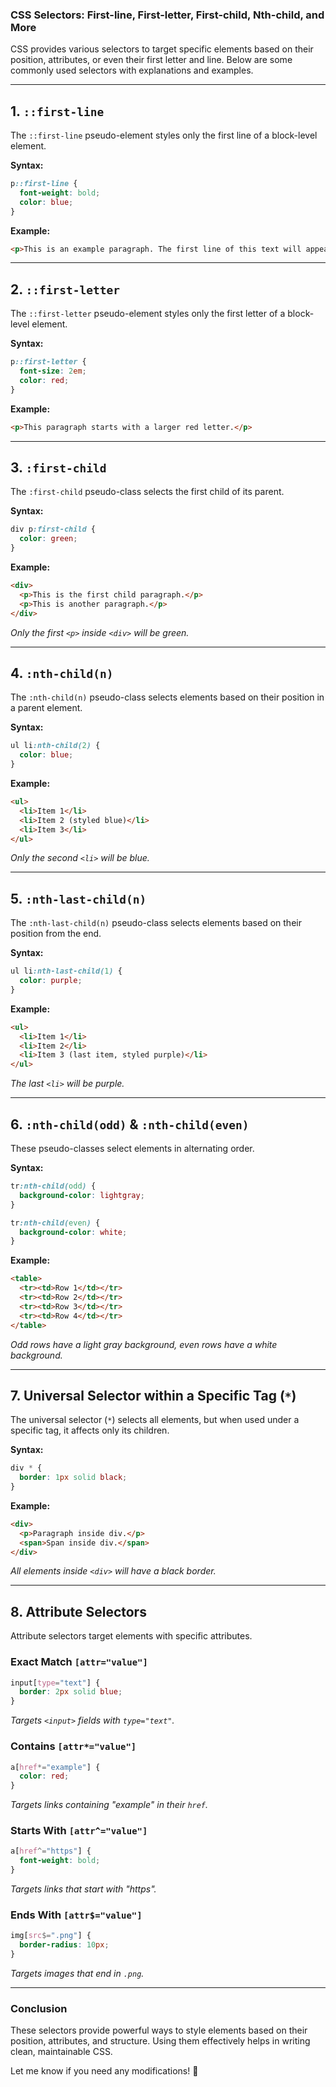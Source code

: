 ### **CSS Selectors: First-line, First-letter, First-child, Nth-child, and More**

CSS provides various selectors to target specific elements based on their position, attributes, or even their first letter and line. Below are some commonly used selectors with explanations and examples.

---

## **1. `::first-line`**
The `::first-line` pseudo-element styles only the first line of a block-level element.

**Syntax:**
```css
p::first-line {
  font-weight: bold;
  color: blue;
}
```

**Example:**
```html
<p>This is an example paragraph. The first line of this text will appear bold and blue.</p>
```

---

## **2. `::first-letter`**
The `::first-letter` pseudo-element styles only the first letter of a block-level element.

**Syntax:**
```css
p::first-letter {
  font-size: 2em;
  color: red;
}
```

**Example:**
```html
<p>This paragraph starts with a larger red letter.</p>
```

---

## **3. `:first-child`**
The `:first-child` pseudo-class selects the first child of its parent.

**Syntax:**
```css
div p:first-child {
  color: green;
}
```

**Example:**
```html
<div>
  <p>This is the first child paragraph.</p>
  <p>This is another paragraph.</p>
</div>
```
*Only the first `<p>` inside `<div>` will be green.*

---

## **4. `:nth-child(n)`**
The `:nth-child(n)` pseudo-class selects elements based on their position in a parent element.

**Syntax:**
```css
ul li:nth-child(2) {
  color: blue;
}
```

**Example:**
```html
<ul>
  <li>Item 1</li>
  <li>Item 2 (styled blue)</li>
  <li>Item 3</li>
</ul>
```
*Only the second `<li>` will be blue.*

---

## **5. `:nth-last-child(n)`**
The `:nth-last-child(n)` pseudo-class selects elements based on their position from the end.

**Syntax:**
```css
ul li:nth-last-child(1) {
  color: purple;
}
```

**Example:**
```html
<ul>
  <li>Item 1</li>
  <li>Item 2</li>
  <li>Item 3 (last item, styled purple)</li>
</ul>
```
*The last `<li>` will be purple.*

---

## **6. `:nth-child(odd)` & `:nth-child(even)`**
These pseudo-classes select elements in alternating order.

**Syntax:**
```css
tr:nth-child(odd) {
  background-color: lightgray;
}

tr:nth-child(even) {
  background-color: white;
}
```

**Example:**
```html
<table>
  <tr><td>Row 1</td></tr>
  <tr><td>Row 2</td></tr>
  <tr><td>Row 3</td></tr>
  <tr><td>Row 4</td></tr>
</table>
```
*Odd rows have a light gray background, even rows have a white background.*

---

## **7. Universal Selector within a Specific Tag (`*`)**
The universal selector (`*`) selects all elements, but when used under a specific tag, it affects only its children.

**Syntax:**
```css
div * {
  border: 1px solid black;
}
```

**Example:**
```html
<div>
  <p>Paragraph inside div.</p>
  <span>Span inside div.</span>
</div>
```
*All elements inside `<div>` will have a black border.*

---

## **8. Attribute Selectors**
Attribute selectors target elements with specific attributes.

### **Exact Match `[attr="value"]`**
```css
input[type="text"] {
  border: 2px solid blue;
}
```
*Targets `<input>` fields with `type="text"`.*

### **Contains `[attr*="value"]`**
```css
a[href*="example"] {
  color: red;
}
```
*Targets links containing "example" in their `href`.*

### **Starts With `[attr^="value"]`**
```css
a[href^="https"] {
  font-weight: bold;
}
```
*Targets links that start with "https".*

### **Ends With `[attr$="value"]`**
```css
img[src$=".png"] {
  border-radius: 10px;
}
```
*Targets images that end in `.png`.*

---

### **Conclusion**
These selectors provide powerful ways to style elements based on their position, attributes, and structure. Using them effectively helps in writing clean, maintainable CSS.

Let me know if you need any modifications! 🚀